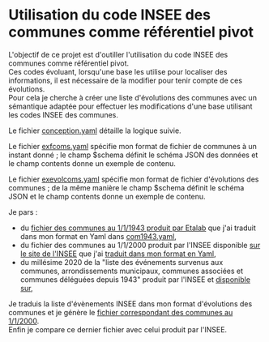 # Utilisation du code INSEE des communes comme référentiel pivot

L'objectif de ce projet est d'outiller l'utilisation du code INSEE des communes comme référentiel pivot.  
Ces codes évoluant, lorsqu'une base les utilise pour localiser des informations, il est nécessaire de la modifier pour tenir
compte de ces évolutions.  
Pour cela je cherche à créer une liste d'évolutions des communes avec un sémantique adaptée pour effectuer
les modifications d'une base utilisant les codes INSEE des communes.

Le fichier [conception.yaml](conception.yaml) détaille la logique suivie.

Le fichier [exfcoms.yaml](exfcoms.yaml) spécifie mon format de fichier de communes à un instant donné ;
le champ $schema définit le schéma JSON des données et le champ contents donne un exemple de contenu.

Le fichier [exevolcoms.yaml](exevolcoms.yaml) spécifie mon format de fichier d'évolutions des communes ;
de la même manière le champ $schema définit le schéma JSON et le champ contents donne un exemple de contenu.

Je pars :

  - du [fichier des communes au 1/1/1943 produit par
    Etalab](https://github.com/etalab/geohisto/blob/master/exports/communes/communes.csv)
    que j'ai traduit dans mon format en Yaml dans [com1943.yaml](com1943.yaml),
  - du fichier des communes au 1/1/2000 produit par
    l'INSEE disponible [sur le site de l'INSEE](https://www.insee.fr/fr/information/2560681)
    que j'ai [traduit dans mon format en Yaml](com2000-01-01insee.yaml),
  - du millésime 2020 de la "liste des événements survenus aux communes, arrondissements municipaux, communes associées et communes déléguées depuis 1943" produit par l'INSEE et [disponible sur](https://www.data.gouv.fr/fr/datasets/r/7c3f4702-209c-44c4-9efe-9bcef56a0ea8),

Je traduis la liste d'évènements INSEE dans mon format d'évolutions des communes 
et je génère le [fichier correspondant des communes au 1/1/2000](com2000-01-01gen.yaml).  
Enfin je compare ce dernier fichier avec celui produit par l'INSEE.
